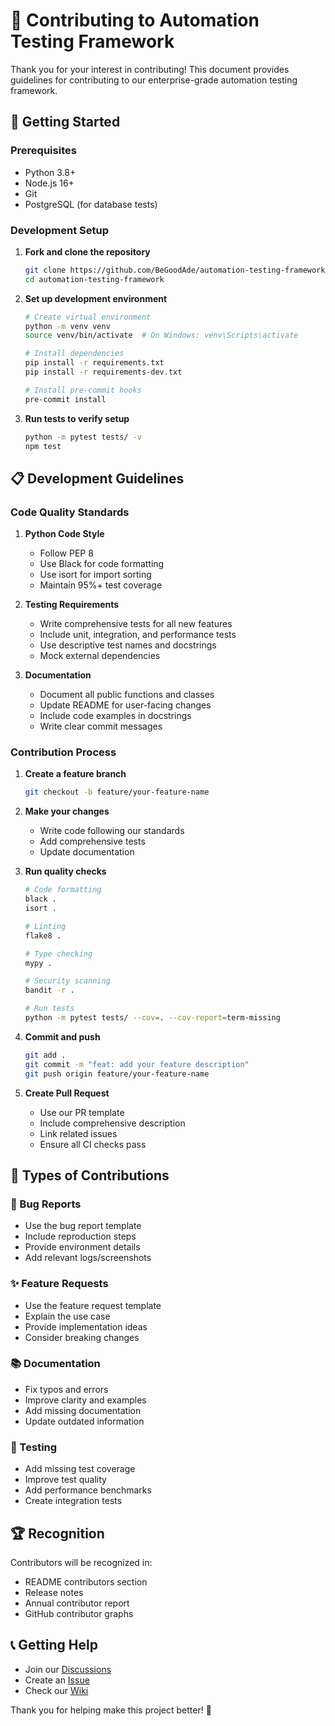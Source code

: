 # 🤝 Contributing to Automation Testing Framework

Thank you for your interest in contributing! This document provides guidelines for contributing to our enterprise-grade automation testing framework.

## 🚀 Getting Started

### Prerequisites
- Python 3.8+
- Node.js 16+
- Git
- PostgreSQL (for database tests)

### Development Setup

1. **Fork and clone the repository**
   ```bash
   git clone https://github.com/BeGoodAde/automation-testing-framework.git
   cd automation-testing-framework
   ```

2. **Set up development environment**
   ```bash
   # Create virtual environment
   python -m venv venv
   source venv/bin/activate  # On Windows: venv\Scripts\activate
   
   # Install dependencies
   pip install -r requirements.txt
   pip install -r requirements-dev.txt
   
   # Install pre-commit hooks
   pre-commit install
   ```

3. **Run tests to verify setup**
   ```bash
   python -m pytest tests/ -v
   npm test
   ```

## 📋 Development Guidelines

### Code Quality Standards

1. **Python Code Style**
   - Follow PEP 8
   - Use Black for code formatting
   - Use isort for import sorting
   - Maintain 95%+ test coverage

2. **Testing Requirements**
   - Write comprehensive tests for all new features
   - Include unit, integration, and performance tests
   - Use descriptive test names and docstrings
   - Mock external dependencies

3. **Documentation**
   - Document all public functions and classes
   - Update README for user-facing changes
   - Include code examples in docstrings
   - Write clear commit messages

### Contribution Process

1. **Create a feature branch**
   ```bash
   git checkout -b feature/your-feature-name
   ```

2. **Make your changes**
   - Write code following our standards
   - Add comprehensive tests
   - Update documentation

3. **Run quality checks**
   ```bash
   # Code formatting
   black .
   isort .
   
   # Linting
   flake8 .
   
   # Type checking
   mypy .
   
   # Security scanning
   bandit -r .
   
   # Run tests
   python -m pytest tests/ --cov=. --cov-report=term-missing
   ```

4. **Commit and push**
   ```bash
   git add .
   git commit -m "feat: add your feature description"
   git push origin feature/your-feature-name
   ```

5. **Create Pull Request**
   - Use our PR template
   - Include comprehensive description
   - Link related issues
   - Ensure all CI checks pass

## 🎯 Types of Contributions

### 🐛 Bug Reports
- Use the bug report template
- Include reproduction steps
- Provide environment details
- Add relevant logs/screenshots

### ✨ Feature Requests
- Use the feature request template
- Explain the use case
- Provide implementation ideas
- Consider breaking changes

### 📚 Documentation
- Fix typos and errors
- Improve clarity and examples
- Add missing documentation
- Update outdated information

### 🧪 Testing
- Add missing test coverage
- Improve test quality
- Add performance benchmarks
- Create integration tests

## 🏆 Recognition

Contributors will be recognized in:
- README contributors section
- Release notes
- Annual contributor report
- GitHub contributor graphs

## 📞 Getting Help

- Join our [Discussions](https://github.com/BeGoodAde/automation-testing-framework/discussions)
- Create an [Issue](https://github.com/BeGoodAde/automation-testing-framework/issues)
- Check our [Wiki](https://github.com/BeGoodAde/automation-testing-framework/wiki)

Thank you for helping make this project better! 🙏